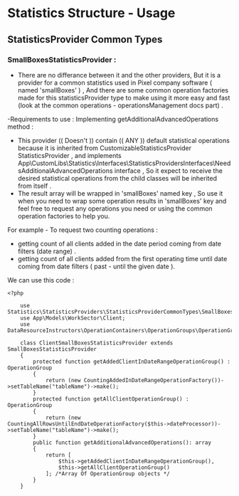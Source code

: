 # Statistics Structure - Usage
## StatisticsProvider Common Types
### SmallBoxesStatisticsProvider :
- There are no differance between it and the other providers,
  But it is a provider for a common statistics used in Pixel company software ( named 'smallBoxes' ) ,
  And there are some common operation factories made for this statisticsProvider type to make using it more easy and fast (look at the common operations - operationsManagement docs part) .

-Requirements to use :
Implementing getAdditionalAdvancedOperations method :
- This provider (( Doesn't )) contain (( ANY )) default statistical operations because it is inherited from CustomizableStatisticsProvider StatisticsProvider ,
  and implements App\CustomLibs\Statistics\Interfaces\StatisticsProvidersInterfaces\NeedsAdditionalAdvancedOperations interface  ,
  So it expect to receive the desired statistical operations from the child classes will be inherited from  itself .
- The result array will be wrapped in 'smallBoxes' named key ,
  So use it when you need to wrap some operation results in 'smallBoxes' key and feel free to request any operations you need or using the common operation factories to help you.


For example -  To request two counting operations :

- getting count of all clients added in the date period coming from date filters (date range)  .
- getting count of all clients added from the first operating time until date coming from date filters ( past - until the given date ).

We can use this code :

    <?php
    
        use Statistics\StatisticsProviders\StatisticsProviderCommonTypes\SmallBoxesStatisticsProvider;
        use App\Models\WorkSector\Client;
        use DataResourceInstructors\OperationContainers\OperationGroups\OperationGroup;

        class ClientSmallBoxesStatisticsProvider extends SmallBoxesStatisticsProvider
        {
            protected function getAddedClientInDateRangeOperationGroup() : OperationGroup
            {
                return (new CountingAddedInDateRangeOperationFactory())->setTableName("tableName")->make();
            }
            protected function getAllClientOperationGroup() : OperationGroup
            {
                return (new CountingAllRowsUntilEndDateOperationFactory($this->dateProcessor))->setTableName("tableName")->make();
            }
            public function getAdditionalAdvancedOperations(): array
            {
                return [
                    $this->getAddedClientInDateRangeOperationGroup(),
                    $this->getAllClientOperationGroup()
                ]; /*Array Of OperationGroup objects */
            }
        }
